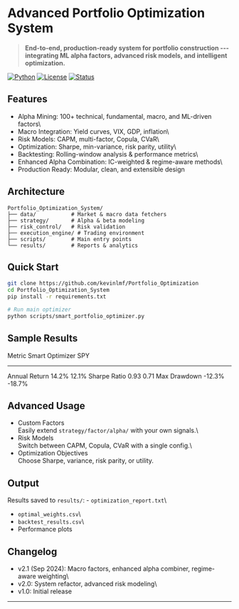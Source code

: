 # Advanced Portfolio Optimization System

> **End-to-end, production-ready system for portfolio construction ---
> integrating ML alpha factors, advanced risk models, and intelligent
> optimization.**

[![Python](https://img.shields.io/badge/Python-3.8+-blue.svg)](https://www.python.org/)
[![License](https://img.shields.io/badge/License-MIT-green.svg)](LICENSE)
[![Status](https://img.shields.io/badge/Status-Production--Ready-success.svg)]()

## Features

-   Alpha Mining: 100+ technical, fundamental, macro, and ML-driven
    factors\
-   Macro Integration: Yield curves, VIX, GDP, inflation\
-   Risk Models: CAPM, multi-factor, Copula, CVaR\
-   Optimization: Sharpe, min-variance, risk parity, utility\
-   Backtesting: Rolling-window analysis & performance metrics\
-   Enhanced Alpha Combination: IC-weighted & regime-aware methods\
-   Production Ready: Modular, clean, and extensible design

## Architecture

    Portfolio_Optimization_System/
    ├── data/           # Market & macro data fetchers
    ├── strategy/       # Alpha & beta modeling
    ├── risk_control/   # Risk validation
    ├── execution_engine/ # Trading environment
    ├── scripts/        # Main entry points
    └── results/        # Reports & analytics

## Quick Start

``` bash
git clone https://github.com/kevinlmf/Portfolio_Optimization
cd Portfolio_Optimization_System
pip install -r requirements.txt

# Run main optimizer
python scripts/smart_portfolio_optimizer.py
```

## Sample Results

  Metric          Smart Optimizer   SPY
  --------------- ----------------- --------
  Annual Return   14.2%             12.1%
  Sharpe Ratio    0.93              0.71
  Max Drawdown    -12.3%            -18.7%

## Advanced Usage

-   Custom Factors\
    Easily extend `strategy/factor/alpha/` with your own signals.\
-   Risk Models\
    Switch between CAPM, Copula, CVaR with a single config.\
-   Optimization Objectives\
    Choose Sharpe, variance, risk parity, or utility.

## Output

Results saved to `results/`: - `optimization_report.txt`\
- `optimal_weights.csv`\
- `backtest_results.csv`\
- Performance plots

## Changelog

-   v2.1 (Sep 2024): Macro factors, enhanced alpha combiner,
    regime-aware weighting\
-   v2.0: System refactor, advanced risk modeling\
-   v1.0: Initial release

------------------------------------------------------------------------



